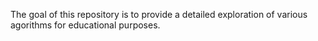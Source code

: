 The goal of this repository is to provide a detailed exploration of various agorithms for educational purposes.
